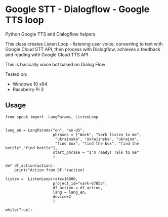 # Google STT - Dialogflow - Google TTS loop
Python Google TTS and Dialogflow helpers

This class creates Listen Loop - listening user voice, converting to text with Google Cloud STT API, then process with Dialogflow, achieves a feedback and reading with Google Cloud TTS API

This is basically voice bot based on Dialog Flow

Tested on:
* Windows 10 x64
* Raspberry Pi 3



Usage
-----

```
from speak import  LangParams, ListenLoop


lang_en = LangParams("en", "en-US",
                     phrases = ["Wark", "Vark listen to me",
                      "ukrainska", "ukrajinska", "ukraine",
                      "find box", "find the box", "find the bottle","find bottle"],
                     start_phrase = "I'm ready! Talk to me"
                     )

def df_action(action):
    print("Action from DF:"+action)

listen =  ListenLoop(rate=16000,
                     project_id="vark-6785b",
                     df_action = df_action,
                     lang = lang_en,
                     device=2
                     )

while(True):
```
